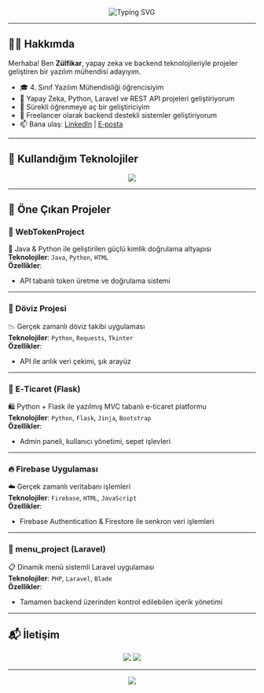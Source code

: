 <!-- PROFİL KAPAĞI -->
<p align="center">
  <img src="https://readme-typing-svg.herokuapp.com?font=Fira+Code&size=25&pause=1000&color=FF0000&center=true&vCenter=true&width=900&lines=Merhaba%2C+ben+Z%C3%BClfikar+G%C3%9CLT%C3%9CRK!;Yapay+Zeka+%26+Backend+Geliştiricisiyim;Laravel+%7C+Python+%7C+MySQL+%7C+AI+Projeleri" alt="Typing SVG" />
</p>

---

## 🙋‍♂️ Hakkımda

Merhaba! Ben **Zülfikar**, yapay zeka ve backend teknolojileriyle projeler geliştiren bir yazılım mühendisi adayıyım.

- 🎓 4. Sınıf Yazılım Mühendisliği öğrencisiyim  
- 🔭 Yapay Zeka, Python, Laravel ve REST API projeleri geliştiriyorum  
- 🧠 Sürekli öğrenmeye aç bir geliştiriciyim  
- 💼 Freelancer olarak backend destekli sistemler geliştiriyorum  
- 📫 Bana ulaş: [LinkedIn](https://www.linkedin.com/in/z%C3%BClfikar-g%C3%BClt%C3%BCrk-b162aa2a2/) | [E‑posta](mailto:zulfikargulturk2727@gmail.com)

---

## 🚀 Kullandığım Teknolojiler

<p align="center">
  <img src="https://skillicons.dev/icons?i=php,laravel,python,mysql,js,html,css,git,github,docker,linux,vscode&perline=6" />
</p>

---

## 🌟 Öne Çıkan Projeler

### 🔐 WebTokenProject
🧾 Java & Python ile geliştirilen güçlü kimlik doğrulama altyapısı  
**Teknolojiler**: `Java`, `Python`, `HTML`  
**Özellikler**:
- API tabanlı token üretme ve doğrulama sistemi

---

### 💱 Döviz Projesi
📉 Gerçek zamanlı döviz takibi uygulaması  
**Teknolojiler**: `Python`, `Requests`, `Tkinter`  
**Özellikler**:
- API ile anlık veri çekimi, şık arayüz

---

### 🛒 E‑Ticaret (Flask)
🛍️ Python + Flask ile yazılmış MVC tabanlı e-ticaret platformu  
**Teknolojiler**: `Python`, `Flask`, `Jinja`, `Bootstrap`  
**Özellikler**:
- Admin paneli, kullanıcı yönetimi, sepet işlevleri

---

### 🔥 Firebase Uygulaması
☁️ Gerçek zamanlı veritabanı işlemleri  
**Teknolojiler**: `Firebase`, `HTML`, `JavaScript`  
**Özellikler**:
- Firebase Authentication & Firestore ile senkron veri işlemleri

---

### 📂 menu_project (Laravel)
📋 Dinamik menü sistemli Laravel uygulaması  
**Teknolojiler**: `PHP`, `Laravel`, `Blade`  
**Özellikler**:
- Tamamen backend üzerinden kontrol edilebilen içerik yönetimi

---


## 📬 İletişim

<p align="center">
  <a href="mailto:zulfikargulturk2727@gmail.com"><img src="https://img.shields.io/badge/Mail-EA4335?style=for-the-badge&logo=gmail&logoColor=white"/></a>
  <a href="https://www.linkedin.com/in/z%C3%BClfikar-g%C3%BClt%C3%BCrk-b162aa2a2/"><img src="https://img.shields.io/badge/LinkedIn-0077B5?style=for-the-badge&logo=linkedin&logoColor=white"/></a>
</p>

---

<p align="center">
  <img src="https://capsule-render.vercel.app/api?type=waving&color=gradient&height=150&section=footer"/>
</p>
